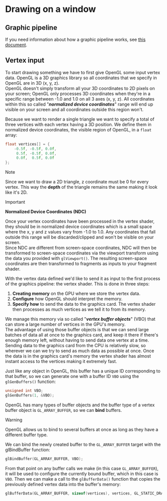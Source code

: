 # Drawing on a window

## Graphic pipeline

If you need information about how a graphic pipeline works, see [this document](GraphicPipeline.md).

## Vertex input

To start drawing something we have to first give OpenGL some input vertex data. OpenGL is a 3D graphics library so all coordinates that we specify in OpenGL are in 3D (x, y, z).
\
OpenGL doesn't simply transform all your 3D coordinates to 2D pixels on your screen; OpenGL only processes 3D coordinates when they're in a specific range between -1.0 and 1.0 on all 3 axes (x, y, z). All coordinates within this so called "_**normalized device coordinates**_" range will end up visible on your screen and all coordinates outside this region won't.

Because we want to render a single triangle we want to specify a total of three vertices with each vertex having a 3D position. We define them in normalized device coordinates, the visible region of OpenGL, in a `float` array:

```c++
float vertices[] = {
    -0.5f, -0.5f, 0.0f,
     0.5f, -0.5f, 0.0f,
     0.0f,  0.5f, 0.0f
};
```

> [!NOTE]
> Since we want to draw a 2D triangle, z coordinate must be 0 for every vertex. This way the **depth** of the triangle remains the same making it look like it's 2D.

> [!IMPORTANT]
> **Normalized Device Coordinates (NDC)**
>
> Once your vertex coordinates have been processed in the vertex shader, they should be in normalized device coordinates which is a small space where the x, y and z values vary from -1.0 to 1.0. Any coordinates that fall outside this range will be discarded/clipped and won't be visible on your screen.
> \
> Since NDC are different from screen-space coordinates, NDC will then be transformed to screen-space coordinates via the viewport transform using the data you provided with `glViewport()`. The resulting screen-space coordinates are then transformed to fragments as inputs to your fragment shader.

With the vertex data defined we'd like to send it as input to the first process of the graphics pipeline: the vertex shader. This is done in three steps:

1. **Creating memory** on the GPU where we store the vertex data.
2. **Configure** how OpenGL should interpret the memory.
3. **Specify how** to send the data to the graphics card. The vertex shader then processes as much vertices as we tell it to from its memory.

We manage this memory via so called "**_vertex buffer objects_**" (VBO) that can store a large number of vertices in the GPU's memory.
\
The advantage of using those buffer objects is that we can send large batches of data all at once to the graphics card, and keep it there if there's enough memory left, without having to send data one vertex at a time. Sending data to the graphics card from the CPU is relatively slow, so wherever we can we try to send as much data as possible at once. Once the data is in the graphics card's memory the vertex shader has almost instant access to the vertices making it extremely fast.

Just like any object in OpenGL, this buffer has a unique ID corresponding to that buffer, so we can generate one with a buffer ID `VBO` using the `glGenBuffers()` function:

```c++
unsigned int VBO;
glGenBuffers(1, &VBO);
```

OpenGL has many types of buffer objects and the buffer type of a vertex buffer object is `GL_ARRAY_BUFFER`, so we can **bind** buffers.

> [!WARNING]
> OpenGL allows us to bind to several buffers at once as long as they have a different buffer type.

We can bind the newly created buffer to the `GL_ARRAY_BUFFER` target with the glBindBuffer function:

```c++
glBindBuffer(GL_ARRAY_BUFFER, VBO); 
```

From that point on any buffer calls we make (in this case `GL_ARRAY_BUFFER`), it will be used to configure the currently bound buffer, which in this case is `VBO`. Then we can make a call to the `glBufferData()` function that copies the previously defined vertex data into the buffer's memory:

```c++
glBufferData(GL_ARRAY_BUFFER, sizeof(vertices), vertices, GL_STATIC_DRAW);
```

